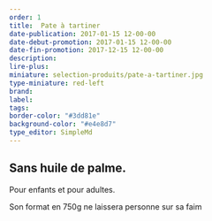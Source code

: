 ```yaml
---
order: 1
title:  Pate à tartiner
date-publication: 2017-01-15 12-00-00
date-debut-promotion: 2017-01-15 12-00-00
date-fin-promotion: 2017-12-15 12-00-00
description:
lire-plus: 
miniature: selection-produits/pate-a-tartiner.jpg
type-miniature: red-left
brand:
label: 
tags:
border-color: "#3dd81e"
background-color: "#e4e8d7"
type_editor: SimpleMd
---
```


## Sans huile de palme.

Pour enfants et pour adultes.

Son format en 750g ne laissera personne sur sa faim





